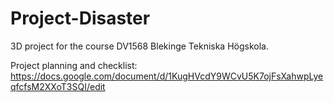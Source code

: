 # Project-Disaster
3D project for the course DV1568 Blekinge Tekniska Högskola. 

Project planning and checklist:
https://docs.google.com/document/d/1KugHVcdY9WCvU5K7ojFsXahwpLyeqfcfsM2XXoT3SQI/edit
